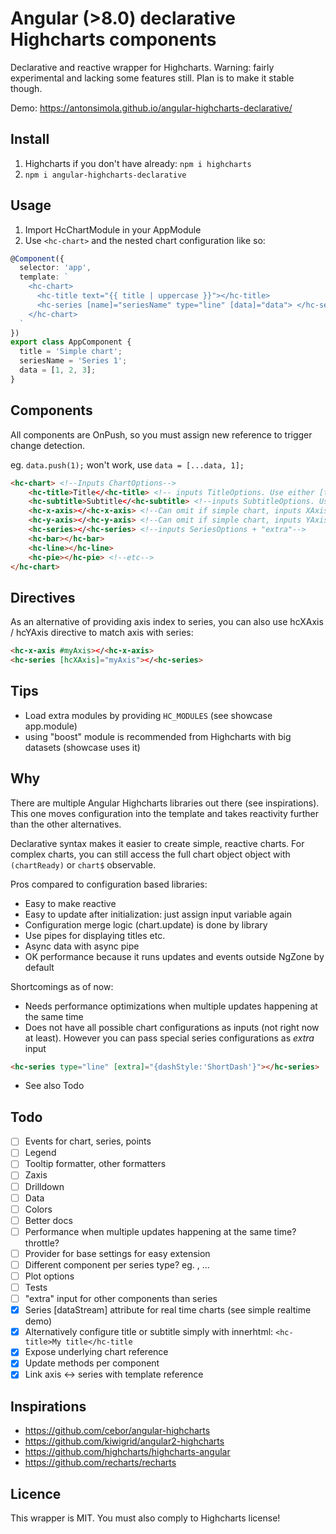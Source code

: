 # Angular (>8.0) declarative Highcharts components

Declarative and reactive wrapper for Highcharts.
Warning: fairly experimental and lacking some features still. Plan is to make it stable though.

Demo: https://antonsimola.github.io/angular-highcharts-declarative/

## Install

1. Highcharts if you don't have already: `npm i highcharts`
2. `npm i angular-highcharts-declarative`

## Usage

1. Import HcChartModule in your AppModule
2. Use `<hc-chart>` and the nested chart configuration like so:

```typescript
@Component({
  selector: 'app',
  template: `
    <hc-chart>
      <hc-title text="{{ title | uppercase }}"></hc-title>
      <hc-series [name]="seriesName" type="line" [data]="data"> </hc-series>
    </hc-chart>
  `
})
export class AppComponent {
  title = 'Simple chart';
  seriesName = 'Series 1';
  data = [1, 2, 3];
}
```

## Components

All components are OnPush, so you must assign new reference to trigger change detection.

eg. `data.push(1);` won't work, use `data = [...data, 1];`

```html
<hc-chart> <!--Inputs ChartOptions-->
    <hc-title>Title</<hc-title> <!-- inputs TitleOptions. Use either [text] or specify inside the tag-->
    <hc-subtitle>Subtitle</<hc-subtitle> <!--inputs SubtitleOptions. Use either [text] or specify inside the tag-->
    <hc-x-axis></<hc-x-axis> <!--Can omit if simple chart, inputs XAxisOptions-->
    <hc-y-axis></<hc-y-axis> <!--Can omit if simple chart, inputs YAxisOptions-->
    <hc-series></<hc-series> <!--inputs SeriesOptions + "extra"-->
    <hc-bar></hc-bar>
    <hc-line></hc-line>
    <hc-pie></hc-pie> <!--etc-->
</hc-chart>
```

## Directives

As an alternative of providing axis index to series, you can also use hcXAxis / hcYAxis directive to match axis with series:

```html
<hc-x-axis #myAxis></<hc-x-axis>
<hc-series [hcXAxis]="myAxis"></<hc-series>
```

## Tips

- Load extra modules by providing `HC_MODULES` (see showcase app.module)
- using "boost" module is recommended from Highcharts with big datasets (showcase uses it)

## Why

There are multiple Angular Highcharts libraries out there (see inspirations). This one moves configuration into the template and takes reactivity further than the other alternatives.

Declarative syntax makes it easier to create simple, reactive charts. For complex charts, you can still access the full chart object object with `(chartReady)` or `chart$` observable.

Pros compared to configuration based libraries:

- Easy to make reactive
- Easy to update after initialization: just assign input variable again
- Configuration merge logic (chart.update) is done by library
- Use pipes for displaying titles etc.
- Async data with async pipe
- OK performance because it runs updates and events outside NgZone by default

Shortcomings as of now:

- Needs performance optimizations when multiple updates happening at the same time
- Does not have all possible chart configurations as inputs (not right now at least).
  However you can pass special series configurations as _extra_ input

```html
<hc-series type="line" [extra]="{dashStyle:'ShortDash'}"></hc-series>
```

- See also Todo

## Todo

- [ ] Events for chart, series, points
- [ ] Legend
- [ ] Tooltip formatter, other formatters
- [ ] Zaxis
- [ ] Drilldown
- [ ] Data
- [ ] Colors
- [ ] Better docs
- [ ] Performance when multiple updates happening at the same time? throttle?
- [ ] Provider for base settings for easy extension
- [ ] Different component per series type? eg. <hc-line>, <hc-bar>...
- [ ] Plot options
- [ ] Tests
- [ ] "extra" input for other components than series
- [x] Series [dataStream] attribute for real time charts (see simple realtime demo)
- [x] Alternatively configure title or subtitle simply with innerhtml: `<hc-title>My title</hc-title`
- [x] Expose underlying chart reference
- [x] Update methods per component
- [x] Link axis <-> series with template reference

## Inspirations

- https://github.com/cebor/angular-highcharts
- https://github.com/kiwigrid/angular2-highcharts
- https://github.com/highcharts/highcharts-angular
- https://github.com/recharts/recharts

## Licence

This wrapper is MIT. You must also comply to Highcharts license!
